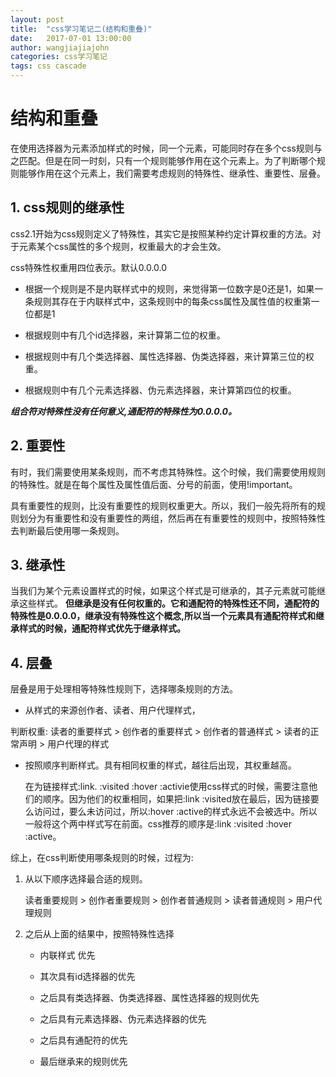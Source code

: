 ```yaml
---
layout: post
title:  "css学习笔记二(结构和重叠)"
date:   2017-07-01 13:00:00
author: wangjiajiajohn
categories: css学习笔记
tags: css cascade
---
```


# 结构和重叠

在使用选择器为元素添加样式的时候，同一个元素，可能同时存在多个css规则与之匹配。但是在同一时刻，只有一个规则能够作用在这个元素上。为了判断哪个规则能够作用在这个元素上，我们需要考虑规则的特殊性、继承性、重要性、层叠。

## 1. css规则的继承性

css2.1开始为css规则定义了特殊性，其实它是按照某种约定计算权重的方法。对于元素某个css属性的多个规则，权重最大的才会生效。

css特殊性权重用四位表示。默认0.0.0.0

   * 根据一个规则是不是内联样式中的规则，来觉得第一位数字是0还是1，如果一条规则其存在于内联样式中，这条规则中的每条css属性及属性值的权重第一位都是1

   * 根据规则中有几个id选择器，来计算第二位的权重。

   * 根据规则中有几个类选择器、属性选择器、伪类选择器，来计算第三位的权重。

   * 根据规则中有几个元素选择器、伪元素选择器，来计算第四位的权重。

**_组合符对特殊性没有任何意义,通配符的特殊性为0.0.0.0。_**


## 2. 重要性

 有时，我们需要使用某条规则，而不考虑其特殊性。这个时候，我们需要使用规则的特殊性。就是在每个属性及属性值后面、分号的前面，使用!important。

 具有重要性的规则，比没有重要性的规则权重更大。所以，我们一般先将所有的规则划分为有重要性和没有重要性的两组，然后再在有重要性的规则中，按照特殊性去判断最后使用哪一条规则。


## 3. 继承性

当我们为某个元素设置样式的时候，如果这个样式是可继承的，其子元素就可能继承这些样式。
**但继承是没有任何权重的。它和通配符的特殊性还不同，通配符的特殊性是0.0.0.0，继承没有特殊性这个概念,所以当一个元素具有通配符样式和继承样式的时候，通配符样式优先于继承样式。**


## 4. 层叠

层叠是用于处理相等特殊性规则下，选择哪条规则的方法。

 * 从样式的来源创作者、读者、用户代理样式，

  判断权重: 读者的重要样式 > 创作者的重要样式 >   创作者的普通样式 > 读者的正常声明 > 用户代理的样式

 * 按照顺序判断样式。具有相同权重的样式，越往后出现，其权重越高。

   在为链接样式:link. :visited :hover :activie使用css样式的时候，需要注意他们的顺序。因为他们的权重相同，如果把:link :visited放在最后，因为链接要么访问过，要么未访问过，所以:hover :active的样式永远不会被选中。所以一般将这个两中样式写在前面。css推荐的顺序是:link :visited :hover :active。



综上，在css判断使用哪条规则的时候，过程为:

1. 从以下顺序选择最合适的规则。

   读者重要规则 > 创作者重要规则 > 创作者普通规则 > 读者普通规则 > 用户代理规则

2. 之后从上面的结果中，按照特殊性选择

   * 内联样式 优先

   * 其次具有id选择器的优先

   * 之后具有类选择器、伪类选择器、属性选择器的规则优先

   * 之后具有元素选择器、伪元素选择器的优先

   * 之后具有通配符的优先

   * 最后继承来的规则优先

